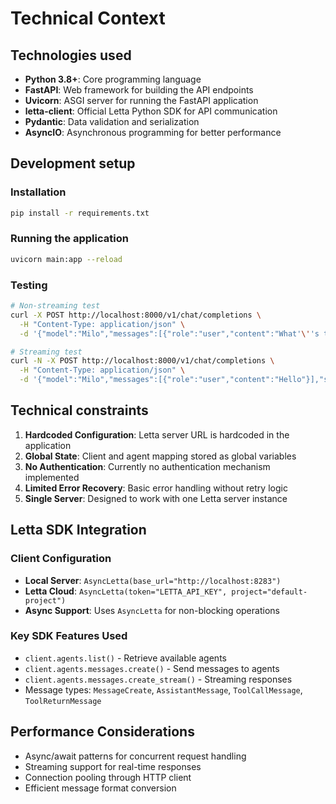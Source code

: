 # Technical Context

## Technologies used
- **Python 3.8+**: Core programming language
- **FastAPI**: Web framework for building the API endpoints
- **Uvicorn**: ASGI server for running the FastAPI application
- **letta-client**: Official Letta Python SDK for API communication
- **Pydantic**: Data validation and serialization
- **AsyncIO**: Asynchronous programming for better performance

## Development setup
### Installation
```bash
pip install -r requirements.txt
```

### Running the application
```bash
uvicorn main:app --reload
```

### Testing
```bash
# Non-streaming test
curl -X POST http://localhost:8000/v1/chat/completions \
  -H "Content-Type: application/json" \
  -d '{"model":"Milo","messages":[{"role":"user","content":"What'\''s two plus two?"}]}'

# Streaming test
curl -N -X POST http://localhost:8000/v1/chat/completions \
  -H "Content-Type: application/json" \
  -d '{"model":"Milo","messages":[{"role":"user","content":"Hello"}],"stream":true}'
```

## Technical constraints
1. **Hardcoded Configuration**: Letta server URL is hardcoded in the application
2. **Global State**: Client and agent mapping stored as global variables
3. **No Authentication**: Currently no authentication mechanism implemented
4. **Limited Error Recovery**: Basic error handling without retry logic
5. **Single Server**: Designed to work with one Letta server instance

## Letta SDK Integration
### Client Configuration
- **Local Server**: `AsyncLetta(base_url="http://localhost:8283")`
- **Letta Cloud**: `AsyncLetta(token="LETTA_API_KEY", project="default-project")`
- **Async Support**: Uses `AsyncLetta` for non-blocking operations

### Key SDK Features Used
- `client.agents.list()` - Retrieve available agents
- `client.agents.messages.create()` - Send messages to agents
- `client.agents.messages.create_stream()` - Streaming responses
- Message types: `MessageCreate`, `AssistantMessage`, `ToolCallMessage`, `ToolReturnMessage`

## Performance Considerations
- Async/await patterns for concurrent request handling
- Streaming support for real-time responses
- Connection pooling through HTTP client
- Efficient message format conversion